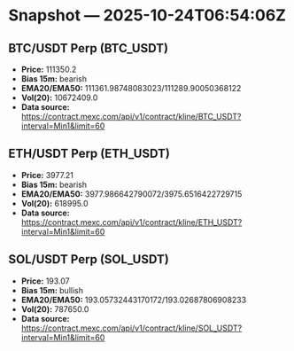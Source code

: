 # Snapshot — 2025-10-24T06:54:06Z

## BTC/USDT Perp (BTC_USDT)
- **Price:** 111350.2
- **Bias 15m:** bearish
- **EMA20/EMA50:** 111361.98748083023/111289.90050368122
- **Vol(20):** 10672409.0
- **Data source:** https://contract.mexc.com/api/v1/contract/kline/BTC_USDT?interval=Min1&limit=60

## ETH/USDT Perp (ETH_USDT)
- **Price:** 3977.21
- **Bias 15m:** bearish
- **EMA20/EMA50:** 3977.986642790072/3975.6516422729715
- **Vol(20):** 618995.0
- **Data source:** https://contract.mexc.com/api/v1/contract/kline/ETH_USDT?interval=Min1&limit=60

## SOL/USDT Perp (SOL_USDT)
- **Price:** 193.07
- **Bias 15m:** bullish
- **EMA20/EMA50:** 193.05732443170172/193.02687806908233
- **Vol(20):** 787650.0
- **Data source:** https://contract.mexc.com/api/v1/contract/kline/SOL_USDT?interval=Min1&limit=60
